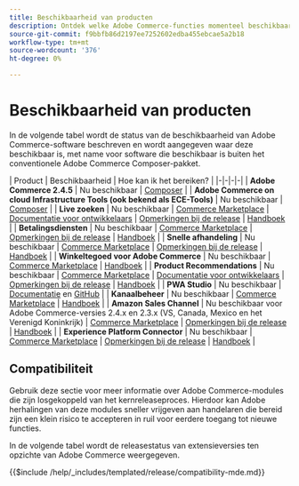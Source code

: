 ```yaml
---
title: Beschikbaarheid van producten
description: Ontdek welke Adobe Commerce-functies momenteel beschikbaar zijn, hoe u deze kunt openen en hoe u de compatibiliteit met bepaalde Adobe Commerce-releases kunt controleren.
source-git-commit: f9bbfb86d2197ee7252602edba455ebcae5a2b18
workflow-type: tm+mt
source-wordcount: '376'
ht-degree: 0%

---
```



# Beschikbaarheid van producten

In de volgende tabel wordt de status van de beschikbaarheid van Adobe Commerce-software beschreven en wordt aangegeven waar deze beschikbaar is, met name voor software die beschikbaar is buiten het conventionele Adobe Commerce Composer-pakket.

| Product | Beschikbaarheid | Hoe kan ik het bereiken? | |-|-|-|-| | **Adobe Commerce 2.4.5**                  | Nu beschikbaar | [Composer](../installation/composer.md)  | | **Adobe Commerce on cloud Infrastructure Tools (ook bekend als ECE-Tools)** | Nu beschikbaar | [Composer](https://devdocs.magento.com/cloud/project/ece-tools-update.html) | | **Live zoeken**                                 | Nu beschikbaar | [Commerce Marketplace](https://marketplace.magento.com/magento-live-search.html) \| [Documentatie voor ontwikkelaars](https://devdocs.magento.com/live-search/overview.html) \| [Opmerkingen bij de release](https://experienceleague.adobe.com/docs/commerce-merchant-services/live-search/release-notes.html) \| [Handboek](https://experienceleague.adobe.com/docs/commerce-merchant-services/live-search/overview.html) | | **Betalingsdiensten**                            | Nu beschikbaar | [Commerce Marketplace](https://marketplace.magento.com/magento-payment-services.html) \| [Opmerkingen bij de release](https://experienceleague.adobe.com/docs/commerce-merchant-services/payment-services/release-notes.html) \| [Handboek](https://experienceleague.adobe.com/docs/commerce-merchant-services/payment-services/guide-overview.html) | | **Snelle afhandeling** | Nu beschikbaar | [Commerce Marketplace](https://marketplace.magento.com/magento-quick-checkout.html) \| [Opmerkingen bij de release](https://experienceleague.adobe.com/docs/commerce-merchant-services/quick-checkout/release-notes.html) \| [Handboek](https://experienceleague.adobe.com/docs/commerce-merchant-services/quick-checkout/overview.html) | | **Winkeltegoed voor Adobe Commerce** | Nu beschikbaar | [Commerce Marketplace](https://marketplace.magento.com/store-fulfillment-magento-walmart.html) \| [Handboek](https://experienceleague.adobe.com/docs/commerce-merchant-services/store-fulfillment/introduction.html) | | **Product Recommendations**                     | Nu beschikbaar | [Commerce Marketplace](https://marketplace.magento.com/magento-product-recommendations.html) \| [Documentatie voor ontwikkelaars](https://devdocs.magento.com/recommendations/product-recs.html) \| [Opmerkingen bij de release](https://experienceleague.adobe.com/docs/commerce-merchant-services/product-recommendations/release-notes.html) \| [Handboek](https://experienceleague.adobe.com/docs/commerce-merchant-services/product-recommendations/overview.html) | | **PWA Studio**                                  | Nu beschikbaar | [Documentatie](https://developer.adobe.com/commerce/pwa-studio/) en [GitHub](https://github.com/magento/pwa-studio) | | **Kanaalbeheer**                             | Nu beschikbaar | [Commerce Marketplace](https://marketplace.magento.com/magento-channel-manager.html) \| [Handboek](https://experienceleague.adobe.com/docs/commerce-channels/channel-manager/intro-to-channel-manager/overview.html) | | **Amazon Sales Channel**                        | Nu beschikbaar voor Adobe Commerce-versies 2.4.x en 2.3.x (VS, Canada, Mexico en het Verenigd Koninkrijk) | [Commerce Marketplace](https://marketplace.magento.com/magento-module-amazon.html) \| [Opmerkingen bij de release](https://experienceleague.adobe.com/docs/commerce-channels/amazon/release-notes.html) \| [Handboek](https://experienceleague.adobe.com/docs/commerce-channels/amazon/overview.html) | | **Experience Platform Connector**                     | Nu beschikbaar | [Commerce Marketplace](https://marketplace.magento.com/magento-experience-platform-connector.html) \| [Opmerkingen bij de release](https://experienceleague.adobe.com/docs/commerce-merchant-services/experience-platform-connector/release-notes.html?lang=en) \| [Handboek](https://experienceleague.adobe.com/docs/commerce-merchant-services/experience-platform-connector/overview.html?lang=en) |

## Compatibiliteit

Gebruik deze sectie voor meer informatie over Adobe Commerce-modules die zijn losgekoppeld van het kernreleaseproces. Hierdoor kan Adobe herhalingen van deze modules sneller vrijgeven aan handelaren die bereid zijn een klein risico te accepteren in ruil voor eerdere toegang tot nieuwe functies.

In de volgende tabel wordt de releasestatus van extensieversies ten opzichte van Adobe Commerce weergegeven.

{{$include /help/_includes/templated/release/compatibility-mde.md}}
